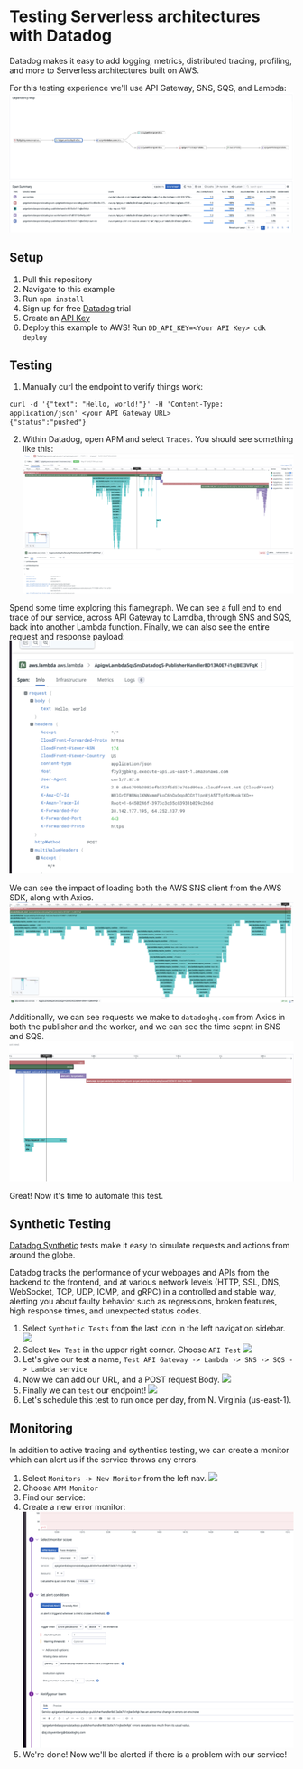 # Testing Serverless architectures with Datadog

Datadog makes it easy to add logging, metrics, distributed tracing, profiling, and more to Serverless architectures built on AWS.

For this testing experience we'll use API Gateway, SNS, SQS, and Lambda:
![](./images/architecture.png)


## Setup

1. Pull this repository
2. Navigate to this example
3. Run `npm install`
4. Sign up for free [Datadog](https://datadoghq.com) trial
5. Create an [API Key](https://app.datadoghq.com/account/login?next=%2Forganization-settings%2Fapi-keys)
6. Deploy this example to AWS! Run `DD_API_KEY=<Your API Key> cdk deploy`

## Testing
1. Manually curl the endpoint to verify things work:
```
curl -d '{"text": "Hello, world!"}' -H 'Content-Type: application/json' <your API Gateway URL>
{"status":"pushed"}
```

2. Within Datadog, open APM and select `Traces`. You should see something like this:
![](./images/flamegraph.png)

Spend some time exploring this flamegraph. We can see a full end to end trace of our service, across API Gateway to Lamdba, through SNS and SQS, back into another Lambda function. Finally, we can also see the entire request and response payload:
![](./images/capture_payload.png)

We can see the impact of loading both the AWS SNS client from the AWS SDK, along with Axios.
![](./images/cold_start_traces.png)

Additionally, we can see requests we make to `datadoghq.com` from Axios in both the publisher and the worker, and we can see the time sepnt in SNS and SQS.
![](./images/sns_sqs.png)

Great! Now it's time to automate this test.

## Synthetic Testing

[Datadog Synthetic](https://docs.datadoghq.com/synthetics/) tests make it easy to simulate requests and actions from around the globe.

Datadog tracks the performance of your webpages and APIs from the backend to the frontend, and at various network levels (HTTP, SSL, DNS, WebSocket, TCP, UDP, ICMP, and gRPC) in a controlled and stable way, alerting you about faulty behavior such as regressions, broken features, high response times, and unexpected status codes.

1. Select `Synthetic Tests` from the last icon in the left navigation sidebar.
![](./images/synthentics_test_menu_item.png)
2. Select `New Test` in the upper right corner. Choose `API Test`
![](./images/new_synthentic_test.png)
3. Let's give our test a name, `Test API Gateway -> Lambda -> SNS -> SQS -> Lambda service`
4. Now we can add our URL, and a POST request Body.
![](./images/synthentic_test.png)
5. Finally we can `test` our endpoint!
![](./images/successful_synthentic_test.png)
6. Let's schedule this test to run once per day, from N. Virginia (us-east-1).

## Monitoring
In addition to active tracing and sythentics testing, we can create a monitor which can alert us if the service throws any errors.

1. Select `Monitors -> New Monitor` from the left nav.
![](./images/new_monitor.png')
2. Choose `APM Monitor`
3. Find our service:
4. Create a new error monitor:
![](./images/monitor.png)
5. We're done! Now we'll be alerted if there is a problem with our service!
